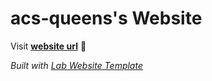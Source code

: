 
# acs-queens's Website

Visit **[website url](#)** 🚀

_Built with [Lab Website Template](https://greene-lab.gitbook.io/lab-website-template-docs)_

